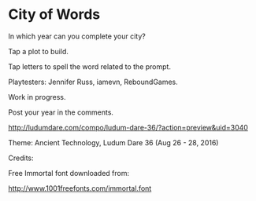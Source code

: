 City of Words
=============

In which year can you complete your city? 

Tap a plot to build. 

Tap letters to spell the word related to the prompt. 

Playtesters: Jennifer Russ, iamevn, ReboundGames.

Work in progress. 

Post your year in the comments.

http://ludumdare.com/compo/ludum-dare-36/?action=preview&uid=3040

Theme: Ancient Technology, Ludum Dare 36 (Aug 26 - 28, 2016)

Credits:

Free Immortal font downloaded from:

http://www.1001freefonts.com/immortal.font

